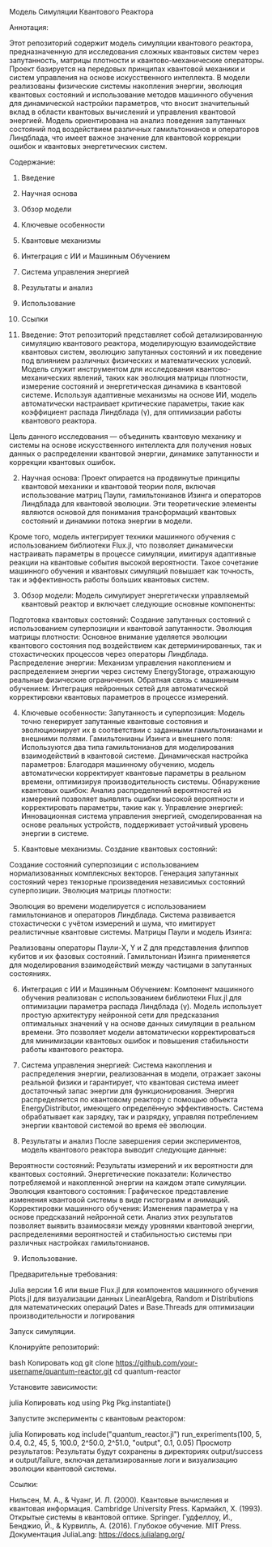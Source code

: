Модель Симуляции Квантового Реактора

Аннотация:

Этот репозиторий содержит модель симуляции квантового реактора, предназначенную для исследования сложных квантовых систем через запутанность, матрицы плотности и квантово-механические операторы. Проект базируется на передовых принципах квантовой механики и систем управления на основе искусственного интеллекта. В модели реализованы физические системы накопления энергии, эволюция квантовых состояний и использование методов машинного обучения для динамической настройки параметров, что вносит значительный вклад в области квантовых вычислений и управления квантовой энергией. Модель ориентирована на анализ поведения запутанных состояний под воздействием различных гамильтонианов и операторов Линдблада, что имеет важное значение для квантовой коррекции ошибок и квантовых энергетических систем.

Содержание:

1. Введение
2. Научная основа
3. Обзор модели
4. Ключевые особенности
5. Квантовые механизмы
6. Интеграция с ИИ и Машинным Обучением
7. Система управления энергией
8. Результаты и анализ
9. Использование
10. Ссылки

1. Введение:
Этот репозиторий представляет собой детализированную симуляцию квантового реактора, моделирующую взаимодействие квантовых систем, эволюцию запутанных состояний и их поведение под влиянием различных физических и математических условий. Модель служит инструментом для исследования квантово-механических явлений, таких как эволюция матрицы плотности, измерение состояний и энергетическая динамика в квантовой системе. Используя адаптивные механизмы на основе ИИ, модель автоматически настраивает критические параметры, такие как коэффициент распада Линдблада (γ), для оптимизации работы квантового реактора.

Цель данного исследования — объединить квантовую механику и системы на основе искусственного интеллекта для получения новых данных о распределении квантовой энергии, динамике запутанности и коррекции квантовых ошибок.

2. Научная основа:
Проект опирается на продвинутые принципы квантовой механики и квантовой теории поля, включая использование матриц Паули, гамильтонианов Изинга и операторов Линдблада для квантовой эволюции. Эти теоретические элементы являются основой для понимания трансформаций квантовых состояний и динамики потока энергии в модели.

Кроме того, модель интегрирует техники машинного обучения с использованием библиотеки Flux.jl, что позволяет динамически настраивать параметры в процессе симуляции, имитируя адаптивные реакции на квантовые события высокой вероятности. Такое сочетание машинного обучения и квантовых симуляций повышает как точность, так и эффективность работы больших квантовых систем.

3. Обзор модели:
Модель симулирует энергетически управляемый квантовый реактор и включает следующие основные компоненты:

Подготовка квантовых состояний: Создание запутанных состояний с использованием суперпозиции и квантовой запутанности.
Эволюция матрицы плотности: Основное внимание уделяется эволюции квантового состояния под воздействием как детерминированных, так и стохастических процессов через операторы Линдблада.
Распределение энергии: Механизм управления накоплением и распределением энергии через систему EnergyStorage, отражающую реальные физические ограничения.
Обратная связь с машинным обучением: Интеграция нейронных сетей для автоматической корректировки квантовых параметров в процессе измерений.

4. Ключевые особенности:
Запутанность и суперпозиция: Модель точно генерирует запутанные квантовые состояния и эволюционирует их в соответствии с заданными гамильтонианами и внешними полями.
Гамильтонианы Изинга и внешнего поля: Используются два типа гамильтонианов для моделирования взаимодействий в квантовой системе.
Динамическая настройка параметров: Благодаря машинному обучению, модель автоматически корректирует квантовые параметры в реальном времени, оптимизируя производительность системы.
Обнаружение квантовых ошибок: Анализ распределений вероятностей из измерений позволяет выявлять ошибки высокой вероятности и корректировать параметры, такие как γ.
Управление энергией: Инновационная система управления энергией, смоделированная на основе реальных устройств, поддерживает устойчивый уровень энергии в системе.

5. Квантовые механизмы.
Создание квантовых состояний:

Создание состояний суперпозиции с использованием нормализованных комплексных векторов.
Генерация запутанных состояний через тензорные произведения независимых состояний суперпозиции.
Эволюция матрицы плотности:

Эволюция во времени моделируется с использованием гамильтонианов и операторов Линдблада.
Система развивается стохастически с учётом измерений и шума, что имитирует реалистичные квантовые системы.
Матрицы Паули и модель Изинга:

Реализованы операторы Паули-X, Y и Z для представления флиппов кубитов и их фазовых состояний.
Гамильтониан Изинга применяется для моделирования взаимодействий между частицами в запутанных состояниях.

6. Интеграция с ИИ и Машинным Обучением:
Компонент машинного обучения реализован с использованием библиотеки Flux.jl для оптимизации параметра распада Линдблада (γ). Модель использует простую архитектуру нейронной сети для предсказания оптимальных значений γ на основе данных симуляции в реальном времени. Это позволяет модели автоматически корректироваться для минимизации квантовых ошибок и повышения стабильности работы квантового реактора.

7. Система управления энергией:
Система накопления и распределения энергии, реализованная в модели, отражает законы реальной физики и гарантирует, что квантовая система имеет достаточный запас энергии для функционирования. Энергия распределяется по квантовому реактору с помощью объекта EnergyDistributor, имеющего определённую эффективность. Система обрабатывает как зарядку, так и разрядку, управляя потреблением энергии квантовой системой во время её эволюции.

8. Результаты и анализ
После завершения серии экспериментов, модель квантового реактора выводит следующие данные:

Вероятности состояний: Результаты измерений и их вероятности для квантовых состояний.
Энергетические показатели: Количество потребляемой и накопленной энергии на каждом этапе симуляции.
Эволюция квантового состояния: Графическое представление изменения квантовой системы в виде гистограмм и анимаций.
Корректировки машинного обучения: Изменения параметра γ на основе предсказаний нейронной сети.
Анализ этих результатов позволяет выявить взаимосвязи между уровнями квантовой энергии, распределениями вероятностей и стабильностью системы при различных настройках гамильтонианов.

9. Использование.

Предварительные требования:

Julia версии 1.6 или выше
Flux.jl для компонентов машинного обучения
Plots.jl для визуализации данных
LinearAlgebra, Random и Distributions для математических операций
Dates и Base.Threads для оптимизации производительности и логирования

Запуск симуляции.

Клонируйте репозиторий:

bash
Копировать код
git clone https://github.com/your-username/quantum-reactor.git
cd quantum-reactor

Установите зависимости:

julia
Копировать код
using Pkg
Pkg.instantiate()

Запустите эксперименты с квантовым реактором:

julia
Копировать код
include("quantum_reactor.jl")
run_experiments(100, 5, 0.4, 0.2, 45, 5, 100.0, 2^50.0, 2^51.0, "output", 0.1, 0.05)
Просмотр результатов: Результаты будут сохранены в директориях output/success и output/failure, включая детализированные логи и визуализацию эволюции квантовой системы.

Ссылки:

Нильсен, М. А., & Чуанг, И. Л. (2000). Квантовые вычисления и квантовая информация. Cambridge University Press.
Кармайкл, Х. (1993). Открытые системы в квантовой оптике. Springer.
Гудфеллоу, И., Бенджио, Й., & Курвилль, А. (2016). Глубокое обучение. MIT Press.
Документация JuliaLang: https://docs.julialang.org/
